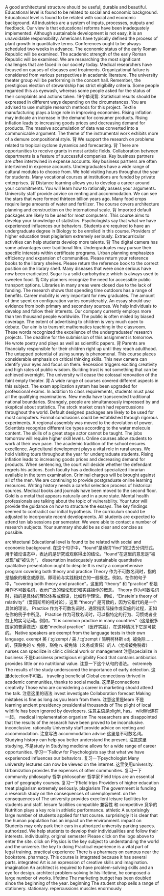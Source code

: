A good architectural structure should be useful, durable and beautiful.
Educational level is found to be related to social and economic background.
Educational level is found to be related with social and economic background.
All industries are a system of inputs, processes, outputs and feedback.
Our view is that educational reforms have been inadequately implemented.
Although sustainable development is not easy, it is an unavoidable responsibility.
Americans have typically defined the process of plant growth in quantitative terms.
Conferences ought to be always scheduled two weeks in advance.
The economic status of the early Roman Republic will be examined.
The academic strength of the early Roman Republic will be examined.
We are researching the most significant challenges that are faced in our society today.
Medical researchers have focused on causes of diseases and treatments.
Organizational failure is considered from various perspectives in academic literature.
The university theater group will be performing in the concert hall.
Remember, the prestigious election of stewardship has strict eligibility criteria.
Some people regarded this as eyewash, whereas some people asked for the status of their complaints and actions taken. 19个单词背.
Statistical results should be expressed in different ways depending on the circumstances.
You are advised to use multiple research methods for this project. 
Textile manufacturing plays a large role in improving economies.
Rising inflation may indicate an increase in the demand for consumer products.
Rising inflation leads to increasing goods prices and decreasing demand for products.
The massive accumulation of data was converted into a communicable argument.
The theme of the instrumental work exhibits more of a demure compositional style. 背
We support the research on problems related to tropical cyclone dynamics and forecasting. 背
There are opportunities to receive grants in most artistic fields. 
Collaboration between departments is a feature of successful companies.
Key business partners are often intertwined in expense accounts.
Key business partners are often intertwined in expense accounts.
Undergraduates have a wide range of cultural modules to choose from. 
We hold visiting hours throughout the year for students. 
Many vocational courses at institutions are funded by private enterprises. 背
Distance learning allows you to develop a career around your commitments.
You will learn how to rationally assess your arguments.
University staff provide advice on renting and accommodation.
We can see the stars that were formed thirteen billion years ago.
Many food crops require large amounts of water and fertilizer.
The course covers architecture planning and construction on the international scale. 背
Imported default packages are likely to be used for most computers.
This course aims to develop your knowledge of statistics.
Psychologists say that what we have experienced influences our behaviors.
Students are required to have an undergraduate degree in Biology to be enrolled in this course.
Providers of higher education treat plagiarism extremely seriously.
Extracurricular activities can help students develop more talents. 背
The digital camera has some advantages over traditional film.
Undergraduates may pursue their specific interests within certificate programs.
Urban planning emphasizes efficiency and expansion of communities.
Please return your reference books to the library shelves.
Please return the reference book to the correct position on the library shelf.
Many diseases that were once serious have now been eradicated.
Sugar is a solid carbohydrate which is always used to sweeten food. 背
City planners recognize the need for accessible public transport options.
Libraries in many areas were closed due to the lack of funding.
The research shows that spending time outdoors has a range of benefits.
Career mobility is very important for new graduates. 
The amount of time spent on configuration varies considerably.
An essay should use evidence from both primary and secondary sources. 
We help individuals to develop and follow their interests. 
Our company currently employs more than ten thousand people worldwide.
The public is often misled by biased coverage. 
The extent of advertising to children is very much open to debate.
Our aim is to transmit mathematics teaching in the classroom.
These words recognized the excellence of the undergraduates’ research projects.
The deadline for the submission of this assignment is tomorrow.
He wrote poetry and plays as well as scientific papers. 背
Parents are financially responsible for their children right up until they reach adulthood.
The untapped potential of using sunray is phenomenal.
This course places considerable emphasis on critical thinking skills.
This new camera can identify your eyes and focus on them.
Recession triggers exciting creativity and high rates of public wisdom.
Building trust is not something that can be achieved overnight.
The university will cease the colossal renovation of the faint empty theater. 背
A wide range of courses covered different aspects in this subject.
The exam application system has been upgraded for professional exams.
In addition to class requirements, students must pass all the qualifying examinations.
New media have transcended traditional national boundaries.
Strangely, people are simultaneously impressed by and skeptical about statistics.
The stock market crash had repercussions throughout the world.
Default designed packages are likely to be used for most computers.
Formal conclusions could be established through rigorous experiments.
A regional assembly was moved to the devolution of power.
Scientists recognize different ice types according to the water molecule content.
The skills of a great stage actor cannot be taught.
The jobs tomorrow will require higher skill levels.
Online courses allow students to work at their own pace.
The academic tradition of the school ensures excellence.
Agricultural development plays a vital role in rural areas.
We hold visiting tours throughout the year for undergraduate students.
Rising inflation leads to increasing goods prices and decreasing demand for products.
When sentencing, the court will decide whether the defendant regrets his actions.
Each faculty has a dedicated specialized librarian available in the term examination.
Criminal charges will be brought against all of the men.
We are continuing to provide postgraduate online learning resources.
Writing history needs a careful selection process of historical sources.
Medical books and journals have been moved to the second floor.
Gold is a metal that appears naturally and in a pure state.
Mental health professionals are talking about the topic of vulnerability.
Your tutor will provide the guidance on how to structure the essays.
The key findings seemed to contradict our initial hypothesis.
The curriculum should be adjusted to incorporate recent developments.
All students are expected to attend ten lab sessions per semester.
We were able to contact a number of research subjects.
Your summary should be as clear and concise as possible.

architectural
Educational level is found to be related with social and economic background.  在这个句子中，“found”是动词“find”的过去分词形式，用于被动语态中，表达的是研究或观察得出的结论。“found”在这里的意思是“被发现”或“被认为”，
dissertation
inadequately
sustainable
quantitative
qualitative
presentation
ought to
despite
It is really a comprehensive program covering both theory and practice
Theory 作为不可数名词时，指的是抽象的概念或原则，即理论与实践相对立的一般概念。例如，在你的句子中，“covering both theory and practice”，这里的 “theory” 和 “practice” 都是用作不可数名词，表示广泛的理论知识和实践操作的概念。
Theory 作为可数名词时，指的是具体的理论体系或假设，比如科学理论。例如，“Einstein's theory of relativity”（爱因斯坦的相对论），这里 “theory” 是可数的，因为它指代的是一个具体的理论。
Practice 作为不可数名词时，通常指实际操作或实施的过程，正如在你的例子中所见。
Practice 作为可数名词时，可以指特定的行为、习惯或者业务上的实习活动。例如，“It is common practice in many countries”（这是很多国家的普遍做法）或者“medical practice”（医疗实践），在这种情况下它是可数的。
Native speakers are exempt from the language tests in their own language.
exempt
英
/ ɪɡˈzempt /
美
/ ɪɡˈzempt /
简明柯林斯
adj.
被免除……的，获豁免的
v.
免除，豁免
n.
被免除（义务或责任）的人（尤指被免税者）
nurses can specilize in clinic clinical work or management  注意specialize in 
business 不是bussiness
prestigious
eligibility
Food that contains antibiotics provides little or no nutritional value.  注意一下这个从句的语法。
extremely
The results of the study underscored the importance of early detection. 这里detection不可数。
traveling 
beneficial
Global connections thrived in academic communities, thanks to social media. 这里是connections
creativity
Those who are considering a career in marketing should attend the talk.  注意这里的语法
invest
investigate
Collaboration
forecast
Making mistakes is fine as long as you learn from them.   注意这里是learn 不是learning
ancient
presidency
presidential
thousands of
The plight of local wildlife has been ignored by developers. 注意主语是plight, has。 wildlife连在一起。
medical
Implementation
organism
The researchers are disappointed that the results of the research have been proved to be inconclusive. inconclusive.
rationally
University staff provide advice on renting and accommodation. 注意写法 accommodation advice 这里是不可数名词。
Studying history can help you better understand the present.  注意这里studying, 不是study in 
Studying medicine allows for a wide range of career opportunities.  学习一下allow for
Psychologists say that what we have experienced influences our behaviors. 复习一下psychologist
Many university lectures can now be viewed on the internet.  这里使用university.
Urbanization provides the expenses of other communities. 复习一下community
philosophy 哲学 philosopher 哲学家
Field trips are an essential part of geography courses. 复习一下field trips
Providers of higher education treat plagiarism extremely seriously. plagiarism
The government is funding a research study on the consequences of unemployment. on the consequences of 
The university provides excellent leisure facilities for students and staff.   leisure facilities
compatible 兼容性 和 competitive 竞争的
Nutrition plays a key role in athletic performance. athletic
A surprisingly large number of students applied for that course. surprisingly
It is clear that the human population has an impact on the environment. impact on
Students may only park their cars in authorized university parking spaces. authorized.
We help students to develop their individualities and follow their interests. individuality.
original
semester
Please click on the logo above to enter the site. click on
Physics is the key subject to understanding the world and the universe. the key to doing
Practical experience is a vital part of legal training. practical experience
There is a pharmacy on campus near the bookstore. pharmacy.
This course is integrated because it has several parts. integrated
Art is an expression of creative skills and imagination.  imagination
An architect is required to have problem-solving skills and an eye for design. architect problem-solving
In his lifetime, he composed a large number of works.  lifetime
The marketing budget has been doubled since the beginning of the year. beginning
The student shop sells a range of stationery. stationary.
repercussions
muscles
enormously